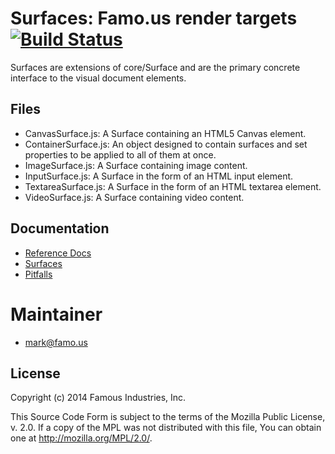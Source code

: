 Surfaces: Famo.us render targets [![Build Status](https://travis-ci.org/Famous/surfaces.svg)](https://travis-ci.org/Famous/surfaces)
================================

Surfaces are extensions of core/Surface and are the primary concrete interface 
to the visual document elements.


## Files

- CanvasSurface.js: A Surface containing an HTML5 Canvas element.
- ContainerSurface.js:  An object designed to contain surfaces and set 
  properties to be applied to all of them at once.
- ImageSurface.js: A Surface containing image content.
- InputSurface.js: A Surface in the form of an HTML input element.
- TextareaSurface.js: A Surface in the form of an HTML textarea element.
- VideoSurface.js: A Surface containing video content.


## Documentation

- [Reference Docs][reference-documentation]
- [Surfaces][surfaces]
- [Pitfalls][pitfalls]

# Maintainer
- mark@famo.us


## License

Copyright (c) 2014 Famous Industries, Inc.

This Source Code Form is subject to the terms of the Mozilla Public License, 
v. 2.0. If a copy of the MPL was not distributed with this file, You can obtain 
one at http://mozilla.org/MPL/2.0/.


[reference-documentation]: http://famo.us/docs
[surfaces]: http://famo.us/guides/dev/surfaces.html
[pitfalls]: http://famo.us/guides/dev/pitfalls.html

